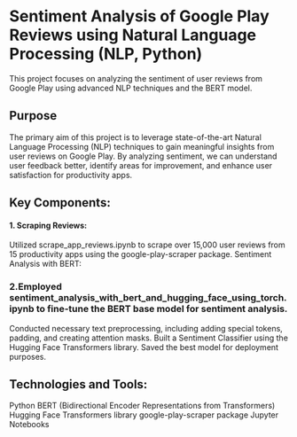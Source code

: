 # Sentiment Analysis of Google Play Reviews using Natural Language Processing (NLP, Python)
This project focuses on analyzing the sentiment of user reviews from Google Play using advanced NLP techniques and the BERT model.

## Purpose
The primary aim of this project is to leverage state-of-the-art Natural Language Processing (NLP) techniques to gain meaningful insights from user reviews on Google Play. By analyzing sentiment, we can understand user feedback better, identify areas for improvement, and enhance user satisfaction for productivity apps.

## Key Components:
#### 1. Scraping Reviews:
Utilized scrape_app_reviews.ipynb to scrape over 15,000 user reviews from 15 productivity apps using the google-play-scraper package.
Sentiment Analysis with BERT:

### 2.Employed sentiment_analysis_with_bert_and_hugging_face_using_torch.ipynb to fine-tune the BERT base model for sentiment analysis.
Conducted necessary text preprocessing, including adding special tokens, padding, and creating attention masks.
Built a Sentiment Classifier using the Hugging Face Transformers library.
Saved the best model for deployment purposes.

## Technologies and Tools:
Python
BERT (Bidirectional Encoder Representations from Transformers)
Hugging Face Transformers library
google-play-scraper package
Jupyter Notebooks
